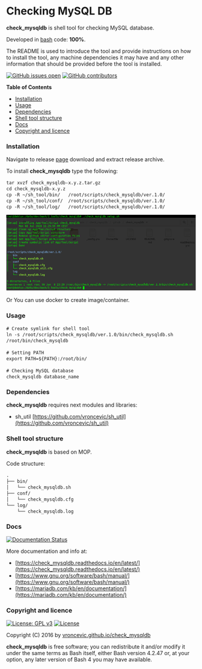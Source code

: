 # Checking MySQL DB

**check_mysqldb** is shell tool for checking MySQL database.

Developed in [bash](https://en.wikipedia.org/wiki/Bash_(Unix_shell)) code: **100%**.

The README is used to introduce the tool and provide instructions on
how to install the tool, any machine dependencies it may have and any
other information that should be provided before the tool is installed.

[![GitHub issues open](https://img.shields.io/github/issues/vroncevic/check_mysqldb.svg)](https://github.com/vroncevic/check_mysqldb/issues) [![GitHub contributors](https://img.shields.io/github/contributors/vroncevic/check_mysqldb.svg)](https://github.com/vroncevic/check_mysqldb/graphs/contributors)

<!-- START doctoc generated TOC please keep comment here to allow auto update -->
<!-- DON'T EDIT THIS SECTION, INSTEAD RE-RUN doctoc TO UPDATE -->
**Table of Contents**

- [Installation](#installation)
- [Usage](#usage)
- [Dependencies](#dependencies)
- [Shell tool structure](#shell-tool-structure)
- [Docs](#docs)
- [Copyright and licence](#copyright-and-licence)

<!-- END doctoc generated TOC please keep comment here to allow auto update -->

### Installation

Navigate to release [page](https://github.com/vroncevic/check_mysqldb/releases) download and extract release archive.

To install **check_mysqldb** type the following:

```
tar xvzf check_mysqldb-x.y.z.tar.gz
cd check_mysqldb-x.y.z
cp -R ~/sh_tool/bin/   /root/scripts/check_mysqldb/ver.1.0/
cp -R ~/sh_tool/conf/  /root/scripts/check_mysqldb/ver.1.0/
cp -R ~/sh_tool/log/   /root/scripts/check_mysqldb/ver.1.0/
```
![alt tag](https://raw.githubusercontent.com/vroncevic/check_mysqldb/dev/docs/setup_tree.png)

Or You can use docker to create image/container.

### Usage

```
# Create symlink for shell tool
ln -s /root/scripts/check_mysqldb/ver.1.0/bin/check_mysqldb.sh /root/bin/check_mysqldb

# Setting PATH
export PATH=${PATH}:/root/bin/

# Checking MySQL database
check_mysqldb database_name
```

### Dependencies

**check_mysqldb** requires next modules and libraries:
* sh_util [https://github.com/vroncevic/sh_util](https://github.com/vroncevic/sh_util)

### Shell tool structure

**check_mysqldb** is based on MOP.

Code structure:
```
.
├── bin/
│   └── check_mysqldb.sh
├── conf/
│   └── check_mysqldb.cfg
└── log/
    └── check_mysqldb.log
```

### Docs

[![Documentation Status](https://readthedocs.org/projects/check_mysqldb/badge/?version=latest)](https://check_mysqldb.readthedocs.io/projects/check_mysqldb/en/latest/?badge=latest)

More documentation and info at:
* [https://check_mysqldb.readthedocs.io/en/latest/](https://check_mysqldb.readthedocs.io/en/latest/)
* [https://www.gnu.org/software/bash/manual/](https://www.gnu.org/software/bash/manual/)
* [https://mariadb.com/kb/en/documentation/](https://mariadb.com/kb/en/documentation/)

### Copyright and licence

[![License: GPL v3](https://img.shields.io/badge/License-GPLv3-blue.svg)](https://www.gnu.org/licenses/gpl-3.0) [![License](https://img.shields.io/badge/License-Apache%202.0-blue.svg)](https://opensource.org/licenses/Apache-2.0)

Copyright (C) 2016 by [vroncevic.github.io/check_mysqldb](https://vroncevic.github.io/check_mysqldb)

**check_mysqldb** is free software; you can redistribute it and/or modify
it under the same terms as Bash itself, either Bash version 4.2.47 or,
at your option, any later version of Bash 4 you may have available.

